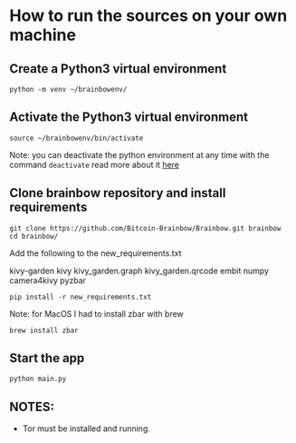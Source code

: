 # How to run the sources on your own machine 

## Create a Python3 virtual environment

```shell
python -m venv ~/brainbowenv/
```

## Activate the Python3 virtual environment 

```shell
source ~/brainbowenv/bin/activate
```

Note: you can deactivate the python environment at any time with the command `deactivate`
read more about it [here](https://docs.python.org/3/library/venv.html)

## Clone brainbow repository and install requirements

```shell
git clone https://github.com/Bitcoin-Brainbow/Brainbow.git brainbow
cd brainbow/
```

Add the following to the new_requirements.txt

kivy-garden
kivy
kivy_garden.graph
kivy_garden.qrcode
embit
numpy
camera4kivy
pyzbar

```shell
pip install -r new_requirements.txt
```

Note: for MacOS I had to install zbar with brew

```shell
brew install zbar
```

## Start the app

```shell
python main.py
```

## NOTES:
- Tor must be installed and running.
